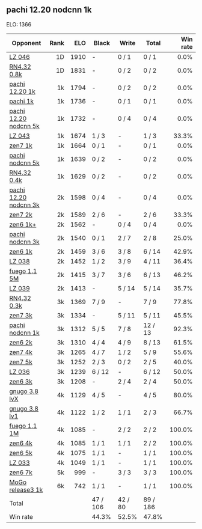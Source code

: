 ## pachi 12.20 nodcnn 1k ##

ELO: 1366

Opponent | Rank | ELO | Black | Write | Total | Win rate
---------|-----:|----:|-------|-------|-------|-------:
[LZ 046](LZ%20046.md) | 1D | 1910 | - | 0 / 1 | 0 / 1 | 0.0%
[RN4.32 0.8k](RN4.32%200.8k.md) | 1D | 1831 | - | 0 / 2 | 0 / 2 | 0.0%
[pachi 12.20 1k](pachi%2012.20%201k.md) | 1k | 1794 | - | 0 / 2 | 0 / 2 | 0.0%
[pachi 1k](pachi%201k.md) | 1k | 1736 | - | 0 / 1 | 0 / 1 | 0.0%
[pachi 12.20 nodcnn 5k](pachi%2012.20%20nodcnn%205k.md) | 1k | 1732 | - | 0 / 4 | 0 / 4 | 0.0%
[LZ 043](LZ%20043.md) | 1k | 1674 | 1 / 3 | - | 1 / 3 | 33.3%
[zen7 1k](zen7%201k.md) | 1k | 1664 | 0 / 1 | - | 0 / 1 | 0.0%
[pachi nodcnn 5k](pachi%20nodcnn%205k.md) | 1k | 1639 | 0 / 2 | - | 0 / 2 | 0.0%
[RN4.32 0.4k](RN4.32%200.4k.md) | 1k | 1629 | 0 / 2 | - | 0 / 2 | 0.0%
[pachi 12.20 nodcnn 3k](pachi%2012.20%20nodcnn%203k.md) | 2k | 1598 | 0 / 4 | - | 0 / 4 | 0.0%
[zen7 2k](zen7%202k.md) | 2k | 1589 | 2 / 6 | - | 2 / 6 | 33.3%
[zen6 1k+](zen6%201k+.md) | 2k | 1562 | - | 0 / 4 | 0 / 4 | 0.0%
[pachi nodcnn 3k](pachi%20nodcnn%203k.md) | 2k | 1540 | 0 / 1 | 2 / 7 | 2 / 8 | 25.0%
[zen6 1k](zen6%201k.md) | 2k | 1459 | 3 / 6 | 3 / 8 | 6 / 14 | 42.9%
[LZ 038](LZ%20038.md) | 2k | 1452 | 1 / 2 | 3 / 9 | 4 / 11 | 36.4%
[fuego 1.1 5M](fuego%201.1%205M.md) | 2k | 1415 | 3 / 7 | 3 / 6 | 6 / 13 | 46.2%
[LZ 039](LZ%20039.md) | 2k | 1413 | - | 5 / 14 | 5 / 14 | 35.7%
[RN4.32 0.3k](RN4.32%200.3k.md) | 3k | 1369 | 7 / 9 | - | 7 / 9 | 77.8%
[zen7 3k](zen7%203k.md) | 3k | 1334 | - | 5 / 11 | 5 / 11 | 45.5%
[pachi nodcnn 1k](pachi%20nodcnn%201k.md) | 3k | 1312 | 5 / 5 | 7 / 8 | 12 / 13 | 92.3%
[zen6 2k](zen6%202k.md) | 3k | 1310 | 4 / 4 | 4 / 9 | 8 / 13 | 61.5%
[zen7 4k](zen7%204k.md) | 3k | 1265 | 4 / 7 | 1 / 2 | 5 / 9 | 55.6%
[zen7 5k](zen7%205k.md) | 3k | 1252 | 2 / 3 | 0 / 2 | 2 / 5 | 40.0%
[LZ 036](LZ%20036.md) | 3k | 1239 | 6 / 12 | - | 6 / 12 | 50.0%
[zen6 3k](zen6%203k.md) | 3k | 1208 | - | 2 / 4 | 2 / 4 | 50.0%
[gnugo 3.8 lvX](gnugo%203.8%20lvX.md) | 4k | 1129 | 4 / 5 | - | 4 / 5 | 80.0%
[gnugo 3.8 lv1](gnugo%203.8%20lv1.md) | 4k | 1122 | 1 / 2 | 1 / 1 | 2 / 3 | 66.7%
[fuego 1.1 1M](fuego%201.1%201M.md) | 4k | 1085 | - | 2 / 2 | 2 / 2 | 100.0%
[zen6 4k](zen6%204k.md) | 4k | 1085 | 1 / 1 | 1 / 1 | 2 / 2 | 100.0%
[zen6 5k](zen6%205k.md) | 4k | 1075 | 1 / 1 | - | 1 / 1 | 100.0%
[LZ 033](LZ%20033.md) | 4k | 1049 | 1 / 1 | - | 1 / 1 | 100.0%
[zen6 7k](zen6%207k.md) | 5k | 999 | - | 3 / 3 | 3 / 3 | 100.0%
[MoGo release3 1k](MoGo%20release3%201k.md) | 6k | 742 | 1 / 1 | - | 1 / 1 | 100.0%
Total | | | 47 / 106 | 42 / 80 | 89 / 186 | 
Win rate| | | 44.3% | 52.5% | 47.8% | 
